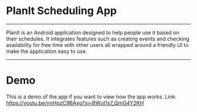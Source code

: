 # PlanIt Scheduling App
_________________________
PlanIt is an Android application designed to help people use it based on their schedules. It integrates features such as creating events and checking availability for free time with other users all wrapped around a friendly UI to make the application easy to use. 
_________________________
# Demo
This is a demo of the app if you want to view how the app works. 
Link: https://youtu.be/nnHqzC9BAxg?si=BWut1s7_QmG4Y2KH
